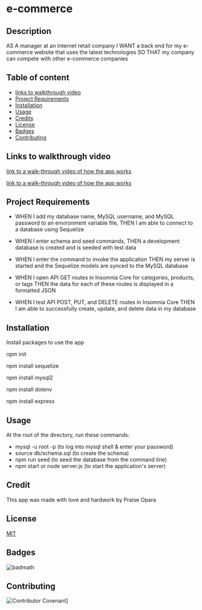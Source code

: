# e-commerce

## Description

AS A manager at an internet retail company
I WANT a back end for my e-commerce website that uses the latest technologies
SO THAT my company can compete with other e-commerce companies

## Table of content
* [links to walkthrough video](#video)
* [Project Requirements](#projectrequirements)
* [Installation](#installation)
* [Usage](#usage)
* [Credits](#credits)
* [License](#license)
* [Badges](#Badges)
* [Contributing](#contributing)

## Links to walkthrough video

[link to a walk-through video of how the app works](https://drive.google.com/file/d/1O6vy--c8fZmiECuKYJVcC-QfwJ308taR/view?usp=sharing)

[link to a walk-through video of how the app works](https://youtu.be/Fd8-HntRUXc)

## Project Requirements

*    WHEN I add my database name, MySQL username, and MySQL password to an environment variable file,
    THEN I am able to connect to a database using Sequelize

*    WHEN I enter schema and seed commands,
    THEN a development database is created and is seeded with test data

*    WHEN I enter the command to invoke the application
    THEN my server is started and the Sequelize models are synced to the MySQL database

*    WHEN I open API GET routes in Insomnia Core for categories, products, or tags
    THEN the data for each of these routes is displayed in a formatted JSON

*    WHEN I test API POST, PUT, and DELETE routes in Insomnia Core
    THEN I am able to successfully create, update, and delete data in my database


## Installation

Install packages to use the app

npm init

npm install sequelize

npm install mysql2

npm install dotenv

npm install express

## Usage 

At the root of the directory, run these commands:

* mysql -u root -p (to log into mysql shell & enter your password)
* source db/schema.sql (to create the schema)
* npm run seed (to seed the database from the command line)
* npm start or node server.js (to start the application's server)

## Credit
This app was made with love and hardwork by Praise Opara

## License

[MIT](https://opensource.org/licenses/MIT)

## Badges

![badmath](https://img.shields.io/github/languages/top/nielsenjared/badmath)

## Contributing

![Contributor Covenant](https://img.shields.io/badge/Contributor%20Covenant-2.0-4baaaa.svg)]